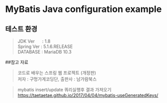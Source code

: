 # MyBatis Java configuration example
## 테스트 환경 
> JDK Ver &nbsp;&nbsp;&nbsp;&nbsp; : 1.8  
> Spring Ver : 5.1.6.RELEASE  
> DATABASE : MariaDB 10.3  

##참고 자료
> 코드로 배우는 스프링 웹 프로젝트 (개정판)  
> 저자 : 구멍가게코딩단, 출판사 : 남가람북스  

> mybatis insert/update 쿼리실행후 결과 가져오기  
> https://taetaetae.github.io/2017/04/04/mybatis-useGeneratedKeys/ 
